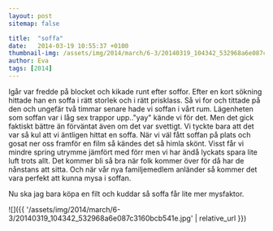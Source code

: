 ```yaml
---
layout: post
sitemap: false

title:  "soffa"
date:   2014-03-19 10:55:37 +0100
thumbnail-img: /assets/img/2014/march/6-3/20140319_104342_532968a6e087c3160bcb541e.jpg
author: Eva
tags: [2014]
---
```


Igår var fredde på blocket och kikade runt efter soffor. Efter en kort sökning hittade han en soffa i rätt storlek och i rätt prisklass. Så vi for och tittade på den och ungefär två timmar senare hade vi soffan i vårt rum. Lägenheten som soffan var i låg sex trappor upp.."yay" kände vi för det. Men det gick faktiskt bättre än förväntat även om det var svettigt.  Vi tyckte bara att det var så kul att vi äntligen hittat en soffa. När vi väl fått soffan på plats och gosat ner oss framför en film så kändes det så himla skönt. Visst får vi mindre spring utrymme jämfört med förr men vi har ändå lyckats spara lite luft trots allt. Det kommer bli så bra när folk kommer över för då har de nånstans att sitta. Och när vår nya familjemedlem anländer så kommer det vara perfekt att kunna mysa i soffan.  

Nu ska jag bara köpa en filt och kuddar så soffa får lite mer mysfaktor.

![]({{ '/assets/img/2014/march/6-3/20140319_104342_532968a6e087c3160bcb541e.jpg'  | relative_url }})

